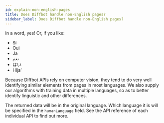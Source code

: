 ```yaml
---
id: explain-non-english-pages
title: Does Diffbot handle non-English pages?
sidebar_label: Does Diffbot handle non-English pages?
---
```


In a word, yes! Or, if you like:

- Sí
- Oui
- Ja
- نعم
- はい
- HIja’

Because Diffbot APIs rely on computer vision, they tend to do very well identifying similar elements from pages in most languages. We also supply our algorithms with training data in multiple languages, so as to better identify linguistic and other differences.

The returned data will be in the original language. Which language it is will be specified in the `humanLanguage` field. See the API reference of each individual API to find out more.